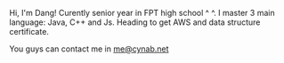 Hi, I'm Dang! Curently senior year in FPT high school ^ ^. I master 3 main language: Java, C++ and Js. Heading to get AWS and data structure certificate.

You guys can contact me in me@cynab.net

<!---
Cynab/Cynab is a ✨ special ✨ repository because its `README.md` (this file) appears on your GitHub profile.
You can click the Preview link to take a look at your changes.
--->
